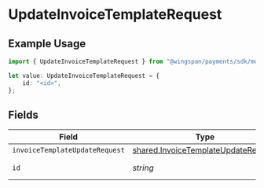# UpdateInvoiceTemplateRequest

## Example Usage

```typescript
import { UpdateInvoiceTemplateRequest } from "@wingspan/payments/sdk/models/operations";

let value: UpdateInvoiceTemplateRequest = {
    id: "<id>",
};
```

## Fields

| Field                                                                                             | Type                                                                                              | Required                                                                                          | Description                                                                                       |
| ------------------------------------------------------------------------------------------------- | ------------------------------------------------------------------------------------------------- | ------------------------------------------------------------------------------------------------- | ------------------------------------------------------------------------------------------------- |
| `invoiceTemplateUpdateRequest`                                                                    | [shared.InvoiceTemplateUpdateRequest](../../../sdk/models/shared/invoicetemplateupdaterequest.md) | :heavy_minus_sign:                                                                                | N/A                                                                                               |
| `id`                                                                                              | *string*                                                                                          | :heavy_check_mark:                                                                                | Unique identifier                                                                                 |